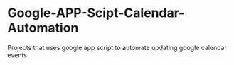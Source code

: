 # Google-APP-Scipt-Calendar-Automation
Projects that uses google app script to automate updating google calendar events
